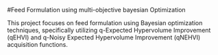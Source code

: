 #Feed Formulation using multi-objective bayesian Optimization

This project focuses on feed formulation using Bayesian optimization techniques, specifically utilizing q-Expected Hypervolume Improvement (qEHVI) and q-Noisy Expected Hypervolume Improvement (qNEHVI) acquisition functions.
